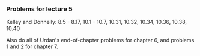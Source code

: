 
### Problems for lecture 5

Kelley and Donnelly:  8.5 - 8.17, 10.1 - 10.7, 10.31, 10.32, 10.34, 10.36, 10.38, 10.40 

Also do all of Urdan's end-of-chapter problems for chapter 6, and problems 1 and 2 for chapter 7.
